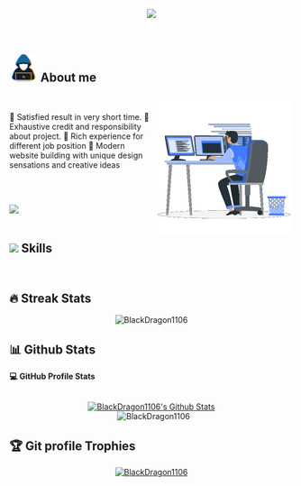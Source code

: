 
<p align="center">
  <a href="https://github.com/DenverCoder1/readme-typing-svg"><img src="https://readme-typing-svg.herokuapp.com?font=Dancing+Script&color=cyan&size=55&center=true&vCenter=true&width=600&height=100&lines=Black+Dragon;Software+Engineer"></a>
</p>

<br>

## <picture><img src = "https://github.com/0xAbdulKhalid/0xAbdulKhalid/raw/main/assets/mdImages/about_me.gif" width = 50px></picture> **About me**

<picture> <img align="right" src="https://github.com/0xAbdulKhalid/0xAbdulKhalid/raw/main/assets/mdImages/Right_Side.gif" width = 250px></picture>

<br>

💎 Satisfied result in very short time.
💎 Exhaustive credit and responsibility about project.
💎 Rich experience for different job position
💎 Modern website building with unique design sensations and creative ideas

<br><br>

<img src="https://user-images.githubusercontent.com/73097560/115834477-dbab4500-a447-11eb-908a-139a6edaec5c.gif"><br><br>

## <img src="https://media2.giphy.com/media/QssGEmpkyEOhBCb7e1/giphy.gif?cid=ecf05e47a0n3gi1bfqntqmob8g9aid1oyj2wr3ds3mg700bl&rid=giphy.gif" width ="25"><b> Skills</b>
<br>

## 🔥 Streak Stats
<p align="center"><img src="https://github-readme-streak-stats.herokuapp.com/?user=BlackDragon1106&theme=algolia" alt="BlackDragon1106" /></p>


## 📊 Github Stats

  <summary><b>💻 GitHub Profile Stats</b></summary>
  <br/>
  <p align="center">
    <a href="https://github.com/anuraghazra/github-readme-stats"><img alt="BlackDragon1106's Github Stats" src="https://github-readme-stats.vercel.app/api?username=BlackDragon1106&show_icons=true&count_private=true&theme=algolia" height="192px"/></a>
<br/>
  &nbsp;
	  <img src="https://github-readme-stats.vercel.app/api/top-langs?username=BlackDragon1106&langs_count=10&show_icons=true&locale=en&layout=compact&theme=algolia" alt="BlackDragon1106" height="192px"/>
  <br/>
  </p>

## :trophy: Git profile Trophies

<p align="center"> <a href="https://github.com/ryo-ma/github-profile-trophy"><img src="https://github-profile-trophy.vercel.app/?username=BlackDragon1106&layout=compact&theme=algolia" alt="BlackDragon1106" /></a> </p>
